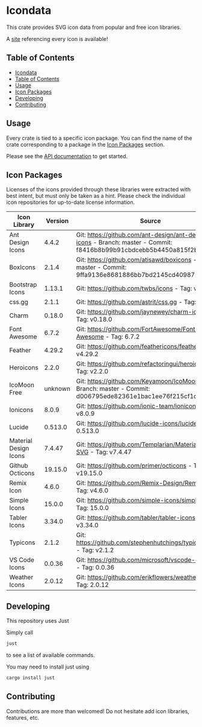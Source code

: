# Icondata
This crate provides SVG icon data from popular and free icon libraries.

A [site](https://carloskiki.github.io/icondata) referencing every icon is available!

## Table of Contents
- [Icondata](#icondata)
- [Table of Contents](#table-of-contents)
- [Usage](#usage)
- [Icon Packages](#icon-packages)
- [Developing](#developing)
- [Contributing](#contributing)

## Usage
Every crate is tied to a specific icon package. You can find the name of the crate corresponding to a package in the [Icon Packages](#icon-packages) section.

Please see the [API documentation](https://docs.rs/icondata/latest/icondata/) to get started.

## Icon Packages
Licenses of the icons provided through these libraries were extracted with best intent,
but must only be taken as a hint. Please check the individual icon repositories for up-to-date license information.

| Icon Library | Version | Source | License | Crate Name |
| ------------ | ------- | ------ | ------- | ---------- |
| Ant Design Icons | 4.4.2 | Git: <https://github.com/ant-design/ant-design-icons> - Branch: master - Commit: f8416b8b99b91cbdcebb5b4450a815f2b8edc16f | MIT,  | icondata_ai |
| BoxIcons | 2.1.4 | Git: <https://github.com/atisawd/boxicons> - Branch: master - Commit: 9ffa9136e8681886bb7bd2145cd4098717ce1c11 | MIT,  | icondata_bi |
| Bootstrap Icons | 1.13.1 | Git: <https://github.com/twbs/icons> - Tag: v1.13.1 | MIT,  | icondata_bs |
| css.gg | 2.1.1 | Git: <https://github.com/astrit/css.gg> - Tag: 2.1.1 | MIT,  | icondata_cg |
| Charm | 0.18.0 | Git: <https://github.com/jaynewey/charm-icons> - Tag: v0.18.0 | MIT,  | icondata_ch |
| Font Awesome | 6.7.2 | Git: <https://github.com/FortAwesome/Font-Awesome> - Tag: 6.7.2 | CC BY 4.0,  | icondata_fa |
| Feather | 4.29.2 | Git: <https://github.com/feathericons/feather> - Tag: v4.29.2 | MIT,  | icondata_fi |
| Heroicons | 2.2.0 | Git: <https://github.com/refactoringui/heroicons> - Tag: v2.2.0 | MIT,  | icondata_hi |
| IcoMoon Free | unknown | Git: <https://github.com/Keyamoon/IcoMoon-Free> - Branch: master - Commit: d006795ede82361e1bac1ee76f215cf1dc51e4ca | CC BY 4.0, GPL,  | icondata_im |
| Ionicons | 8.0.9 | Git: <https://github.com/ionic-team/ionicons> - Tag: v8.0.9 | MIT,  | icondata_io |
| Lucide | 0.513.0 | Git: <https://github.com/lucide-icons/lucide> - Tag: 0.513.0 | ISC,  | icondata_lu |
| Material Design Icons | 7.4.47 | Git: <https://github.com/Templarian/MaterialDesign-SVG> - Tag: v7.4.47 | Apache 2.0,  | icondata_mdi |
| Github Octicons | 19.15.0 | Git: <https://github.com/primer/octicons> - Tag: v19.15.0 | MIT,  | icondata_oc |
| Remix Icon | 4.6.0 | Git: <https://github.com/Remix-Design/RemixIcon> - Tag: v4.6.0 | Apache 2.0,  | icondata_ri |
| Simple Icons | 15.0.0 | Git: <https://github.com/simple-icons/simple-icons> - Tag: 15.0.0 | CC0 1.0 Universal,  | icondata_si |
| Tabler Icons | 3.34.0 | Git: <https://github.com/tabler/tabler-icons> - Tag: v3.34.0 | MIT,  | icondata_tb |
| Typicons | 2.1.2 | Git: <https://github.com/stephenhutchings/typicons.font> - Tag: v2.1.2 | CC BY-SA 3.0,  | icondata_ti |
| VS Code Icons | 0.0.36 | Git: <https://github.com/microsoft/vscode-codicons> - Tag: 0.0.36 | CC BY 4.0,  | icondata_vs |
| Weather Icons | 2.0.12 | Git: <https://github.com/erikflowers/weather-icons> - Tag: 2.0.12 | SIL OFL 1.1,  | icondata_wi |

## Developing
This repository uses Just

Simply call
```bash
just
```
to see a list of available commands.

You may need to install just using

```bash
cargo install just
```

## Contributing
Contributions are more than welcomed!
Do not hesitate add icon libraries, features, etc.